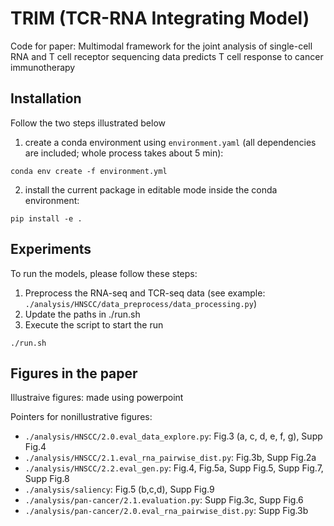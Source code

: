 # TRIM (TCR-RNA Integrating Model)

Code for paper: Multimodal framework for the joint analysis of single-cell RNA and T cell receptor sequencing data predicts T cell response to cancer immunotherapy

## Installation

Follow the two steps illustrated below

1. create a conda environment using `environment.yaml` (all dependencies are included; whole process takes about 5 min):

```
conda env create -f environment.yml
```

2. install the current package in editable mode inside the conda environment:

```
pip install -e .
```

## Experiments
To run the models, please follow these steps:

1. Preprocess the RNA-seq and TCR-seq data (see example: `./analysis/HNSCC/data_preprocess/data_processing.py`)
2. Update the paths in ./run.sh
3. Execute the script to start the run

```
./run.sh
```

## Figures in the paper

Illustraive figures: made using powerpoint

Pointers for nonillustrative figures:

- `./analysis/HNSCC/2.0.eval_data_explore.py`: Fig.3 (a, c, d, e, f, g), Supp Fig.4
- `./analysis/HNSCC/2.1.eval_rna_pairwise_dist.py`: Fig.3b, Supp Fig.2a
- `./analysis/HNSCC/2.2.eval_gen.py`: Fig.4, Fig.5a, Supp Fig.5, Supp Fig.7, Supp Fig.8
- `./analysis/saliency`: Fig.5 (b,c,d), Supp Fig.9
- `./analysis/pan-cancer/2.1.evaluation.py`: Supp Fig.3c, Supp Fig.6
- `./analysis/pan-cancer/2.0.eval_rna_pairwise_dist.py`: Supp Fig.3b

